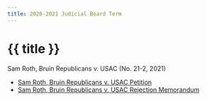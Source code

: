 ```yaml
---
title: 2020-2021 Judicial Board Term
---
```


# {{ title }}

Sam Roth, Bruin Republicans v. USAC (No. 21-2, 2021)

- [Sam Roth, Bruin Republicans v. USAC Petition](/docs/cases/Sam%20Roth,%20Bruin%20Republicans%20v.%20USAC%20Petition.pdf)
- [Sam Roth, Bruin Republicans v. USAC Rejection Memorandum](/docs/cases/Sam%20Roth,%20Bruin%20Republicans%20v.%20USAC%20Rejection%20Memorandum.pdf)
